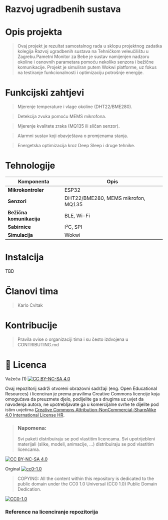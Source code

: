# Razvoj ugradbenih sustava

# Opis projekta

> Ovaj projekt je rezultat samostalnog rada u sklopu projektnog zadatka kolegija Razvoj ugradbenih sustava na Tehničkom veleučilištu u Zagrebu.Pametni Monitor za Bebe je sustav namijenjen nadzoru okoline i osnovnih parametara pomoću nekoliko senzora i bežične komunikacije. Projekt je simuliran putem Wokwi platforme, uz fokus na testiranje funkcionalnosti i optimizaciju potrošnje energije.  


# Funkcijski zahtjevi
> Mjerenje temperature i vlage okoline (DHT22/BME280).

> Detekcija zvuka pomoću MEMS mikrofona.

> Mjerenje kvalitete zraka (MQ135 ili sličan senzor).

> Alarmni sustav koji obavještava o promjenama stanja.

> Energetska optimizacija kroz Deep Sleep i druge tehnike.


# Tehnologije
| Komponenta | Opis |
|------------|------|
| **Mikrokontroler** | ESP32 |
| **Senzori** | DHT22/BME280, MEMS mikrofon, MQ135 |
| **Bežična komunikacija** | BLE, Wi-Fi |
| **Sabirnice** | I²C, SPI |
| **Simulacija** | Wokwi |

# Instalcija
TBD

# Članovi tima 
> Karlo Cvitak


# Kontribucije
>Pravila ovise o organizaciji tima i su često izdvojena u CONTRIBUTING.md
 

# 📝 Licenca
Važeča (1)
[![CC BY-NC-SA 4.0][cc-by-nc-sa-shield]][cc-by-nc-sa]

Ovaj repozitorij sadrži otvoreni obrazovni sadržaji (eng. Open Educational Resources)  i licenciran je prema pravilima Creative Commons licencije koja omogućava da preuzmete djelo, podijelite ga s drugima uz 
uvjet da navođenja autora, ne upotrebljavate ga u komercijalne svrhe te dijelite pod istim uvjetima [Creative Commons Attribution-NonCommercial-ShareAlike 4.0 International License HR][cc-by-nc-sa].
>
> ### Napomena:
>
> Svi paketi distribuiraju se pod vlastitim licencama.
> Svi upotrijebleni materijali  (slike, modeli, animacije, ...) distribuiraju se pod vlastitim licencama.

[![CC BY-NC-SA 4.0][cc-by-nc-sa-image]][cc-by-nc-sa]

[cc-by-nc-sa]: https://creativecommons.org/licenses/by-nc/4.0/deed.hr 
[cc-by-nc-sa-image]: https://licensebuttons.net/l/by-nc-sa/4.0/88x31.png
[cc-by-nc-sa-shield]: https://img.shields.io/badge/License-CC%20BY--NC--SA%204.0-lightgrey.svg

Orginal [![cc0-1.0][cc0-1.0-shield]][cc0-1.0]
>
>COPYING: All the content within this repository is dedicated to the public domain under the CC0 1.0 Universal (CC0 1.0) Public Domain Dedication.
>
[![CC0-1.0][cc0-1.0-image]][cc0-1.0]

[cc0-1.0]: https://creativecommons.org/licenses/by/1.0/deed.en
[cc0-1.0-image]: https://licensebuttons.net/l/by/1.0/88x31.png
[cc0-1.0-shield]: https://img.shields.io/badge/License-CC0--1.0-lightgrey.svg

### Reference na licenciranje repozitorija
